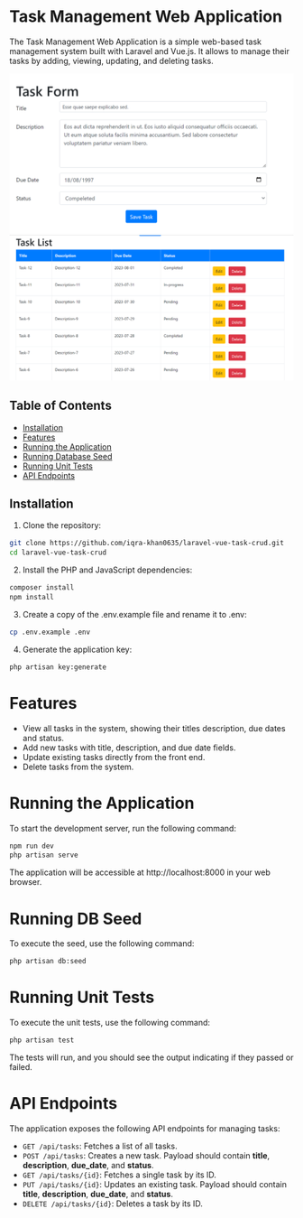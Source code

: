 # Task Management Web Application

The Task Management Web Application is a simple web-based task management system built with Laravel and Vue.js. It allows to manage their tasks by adding, viewing, updating, and deleting tasks.

![Screenshot 1](Screenshot_1.png)
![Screenshot 2](Screenshot_2.png)


## Table of Contents

- [Installation](#installation)
- [Features](#features)
- [Running the Application](#running-the-application)
- [Running Database Seed](#running-db-seed)
- [Running Unit Tests](#running-unit-tests)
- [API Endpoints](#api-endpoints)

## Installation

1. Clone the repository:

```bash
git clone https://github.com/iqra-khan0635/laravel-vue-task-crud.git
cd laravel-vue-task-crud
```

2. Install the PHP and JavaScript dependencies:

``` bash
composer install
npm install
```

3. Create a copy of the .env.example file and rename it to .env:

```bash
cp .env.example .env
```

4. Generate the application key:

```bash 
php artisan key:generate
```

# Features

- View all tasks in the system, showing their titles description, due dates and status.
- Add new tasks with title, description, and due date fields.
- Update existing tasks directly from the front end.
- Delete tasks from the system.

# Running the Application

To start the development server, run the following command:

```bash
npm run dev
php artisan serve
```
   
The application will be accessible at http://localhost:8000 in your web browser.

# Running DB Seed

To execute the seed, use the following command:

```bash
php artisan db:seed
```

# Running Unit Tests

To execute the unit tests, use the following command:

```bash
php artisan test
```
The tests will run, and you should see the output indicating if they passed or failed.

# API Endpoints

The application exposes the following API endpoints for managing tasks:

- `GET /api/tasks`: Fetches a list of all tasks.
- `POST /api/tasks`: Creates a new task. Payload should contain **title**, **description**, **due_date**, and **status**.
- `GET /api/tasks/{id}`: Fetches a single task by its ID.
- `PUT /api/tasks/{id}`: Updates an existing task. Payload should contain **title**, **description**, **due_date**, and **status**.
- `DELETE /api/tasks/{id}`: Deletes a task by its ID.




